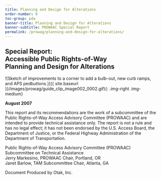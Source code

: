 ```yaml
---
title: Planning and Design for Alterations
order-number: 0
toc-group: pda
banner-title: Planning and Design for Alterations
banner-subtitle: PROWAAC Special Report
permalink: /prowag/planning-and-design-for-alterations/
---
```


## Special Report: <br>Accessible Public Rights-of-Way <br>Planning and Design for Alterations


![Sketch of improvements to a corner to add a bulb-out, new curb ramps, and APS pedbuttons.]({{ site.baseurl }}/images/prowag/guide_clip_image002_0002.gif){: .img-right .img-medium}


**August 2007**


This report and its recommendations are the work of a subcommittee of the Public Rights-of-Way Access Advisory Committee (PROWAAC) and are intended to provide technical assistance only. The report is not a rule and has no legal effect; it has not been endorsed by the U.S. Access Board, the Department of Justice, or the Federal Highway Administration of the Department of Transportation.

Public Rights-of-Way Access Advisory Committee (PROWAAC)\
Subcommittee on Technical Assistance\
Jerry Markesino, PROWAAC Chair, Portland, OR\
Janet Barlow, TAM Subcommittee Chair, Atlanta, GA

Document Produced by Otak, Inc.
